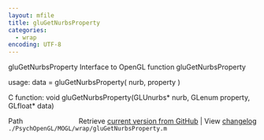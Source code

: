 ```yaml
---
layout: mfile
title: gluGetNurbsProperty
categories:
  - wrap
encoding: UTF-8
---
```


gluGetNurbsProperty  Interface to OpenGL function gluGetNurbsProperty  

usage:  data = gluGetNurbsProperty( nurb, property )  

C function:  void gluGetNurbsProperty(GLUnurbs\* nurb, GLenum property, GLfloat\* data)  


<div class="code_header" style="text-align:right;">
  <span style="float:left;">Path&nbsp;&nbsp;</span> <span class="counter">Retrieve <a href=
  "https://raw.github.com/Psychtoolbox-3/Psychtoolbox-3/beta/./PsychOpenGL/MOGL/wrap/gluGetNurbsProperty.m">current version from GitHub</a> | View <a href=
  "https://github.com/Psychtoolbox-3/Psychtoolbox-3/commits/beta/./PsychOpenGL/MOGL/wrap/gluGetNurbsProperty.m">changelog</a></span>
</div>
<div class="code">
  <code>./PsychOpenGL/MOGL/wrap/gluGetNurbsProperty.m</code>
</div>
